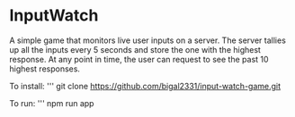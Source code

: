 # InputWatch
A simple game that monitors live user inputs on a server. The server tallies up all the inputs every 5 seconds and store the one with the highest response.
At any point in time, the user can request to see the past 10 highest responses.

To install:
''' git clone https://github.com/bigal2331/input-watch-game.git

To run:
''' npm run app